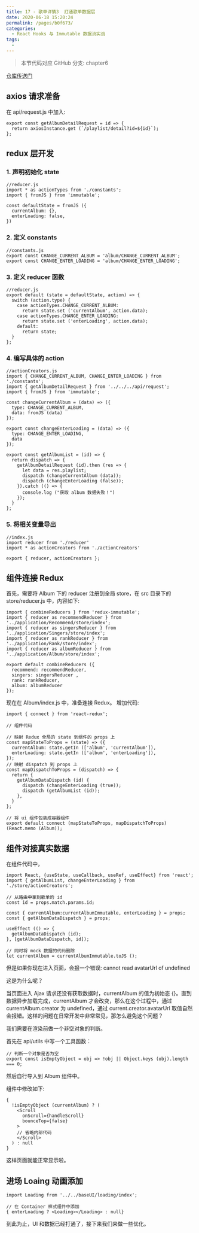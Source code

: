```yaml
---
title: 17 - 歌单详情3  打通歌单数据层
date: 2020-06-18 15:20:24
permalink: /pages/b0f673/
categories:
  - React Hooks 与 Immutable 数据流实战
tags:
  - 
---
```

> 本节代码对应 GitHub 分支: chapter6

[仓库传送门](https://github.com/sanyuan0704/react-cloud-music/tree/chapter6)

## axios 请求准备

在 api/request.js 中加入:

```
export const getAlbumDetailRequest = id => {
  return axiosInstance.get (`/playlist/detail?id=${id}`);
};

```

## redux 层开发

### 1\. 声明初始化 state

```
//reducer.js
import * as actionTypes from './constants';
import { fromJS } from 'immutable';

const defaultState = fromJS ({
  currentAlbum: {},
  enterLoading: false,
})

```

### 2\. 定义 constants

```
//constants.js
export const CHANGE_CURRENT_ALBUM = 'album/CHANGE_CURRENT_ALBUM';
export const CHANGE_ENTER_LOADING = 'album/CHANGE_ENTER_LOADING';

```

### 3\. 定义 reducer 函数

```
//reducer.js
export default (state = defaultState, action) => {
  switch (action.type) {
    case actionTypes.CHANGE_CURRENT_ALBUM:
      return state.set ('currentAlbum', action.data);
    case actionTypes.CHANGE_ENTER_LOADING:
      return state.set ('enterLoading', action.data);
    default:
      return state;
  }
};

```

### 4\. 编写具体的 action

```
//actionCreators.js
import { CHANGE_CURRENT_ALBUM, CHANGE_ENTER_LOADING } from './constants';
import { getAlbumDetailRequest } from '../../../api/request';
import { fromJS } from 'immutable';

const changeCurrentAlbum = (data) => ({
  type: CHANGE_CURRENT_ALBUM,
  data: fromJS (data)
});

export const changeEnterLoading = (data) => ({
  type: CHANGE_ENTER_LOADING,
  data
});

export const getAlbumList = (id) => {
  return dispatch => {
    getAlbumDetailRequest (id).then (res => {
      let data = res.playlist;
      dispatch (changeCurrentAlbum (data));
      dispatch (changeEnterLoading (false));
    }).catch (() => {
      console.log ("获取 album 数据失败！")
    });
  }
};

```

### 5\. 将相关变量导出

```
//index.js
import reducer from './reducer'
import * as actionCreators from './actionCreators'

export { reducer, actionCreators };

```

## 组件连接 Redux

首先，需要将 Album 下的 reducer 注册到全局 store，在 src 目录下的 store/reducer.js 中，内容如下:

```
import { combineReducers } from 'redux-immutable';
import { reducer as recommendReducer } from '../application/Recommend/store/index';
import { reducer as singersReducer } from '../application/Singers/store/index';
import { reducer as rankReducer } from '../application/Rank/store/index';
import { reducer as albumReducer } from '../application/Album/store/index';

export default combineReducers ({
  recommend: recommendReducer,
  singers: singersReducer ,
  rank: rankReducer,
  album: albumReducer
});

```

现在在 Album/index.js 中，准备连接 Redux。 增加代码:

```
import { connect } from 'react-redux';

// 组件代码

// 映射 Redux 全局的 state 到组件的 props 上
const mapStateToProps = (state) => ({
  currentAlbum: state.getIn (['album', 'currentAlbum']),
  enterLoading: state.getIn (['album', 'enterLoading']),
});
// 映射 dispatch 到 props 上
const mapDispatchToProps = (dispatch) => {
  return {
    getAlbumDataDispatch (id) {
      dispatch (changeEnterLoading (true));
      dispatch (getAlbumList (id));
    },
  }
};

// 将 ui 组件包装成容器组件
export default connect (mapStateToProps, mapDispatchToProps)(React.memo (Album));

```

## 组件对接真实数据

在组件代码中，

```
import React, {useState, useCallback, useRef, useEffect} from 'react';
import { getAlbumList, changeEnterLoading } from './store/actionCreators';

// 从路由中拿到歌单的 id
const id = props.match.params.id;

const { currentAlbum:currentAlbumImmutable, enterLoading } = props;
const { getAlbumDataDispatch } = props;

useEffect (() => {
  getAlbumDataDispatch (id);
}, [getAlbumDataDispatch, id]);

// 同时将 mock 数据的代码删除
let currentAlbum = currentAlbumImmutable.toJS ();

```

但是如果你现在进入页面，会报一个错误: cannot read avatarUrl of undefined

这是为什么呢？

当页面进入 Ajax 请求还没有获取数据时，currentAlbum 的值为初始态 {}。直到数据异步加载完成，currentAlbum 才会改变，那么在这个过程中，通过 currentAlbum.creator 为 undefined，通过 current.creator.avatarUrl 取值自然会报错。这样的问题在日常开发中非常常见，那怎么避免这个问题？

我们需要在渲染前做一个非空对象的判断。

首先在 api/utils 中写一个工具函数：

```
// 判断一个对象是否为空
export const isEmptyObject = obj => !obj || Object.keys (obj).length === 0;

```

然后自行导入到 Album 组件中。

组件中修改如下:

```
{
  !isEmptyObject (currentAlbum) ? (
    <Scroll 
      onScroll={handleScroll} 
      bounceTop={false}
    >
    // 省略内部代码
    </Scroll>
  ) : null
}

```

这样页面就能正常显示啦。

## 进场 Loaing 动画添加

```
import Loading from '../../baseUI/loading/index';

// 在 Container 样式组件中添加
{ enterLoading ? <Loading></Loading> : null}

```

到此为止，UI 和数据已经打通了，接下来我们来做一些优化。